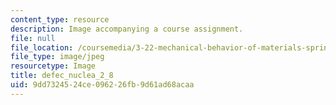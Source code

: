 ```yaml
---
content_type: resource
description: Image accompanying a course assignment.
file: null
file_location: /coursemedia/3-22-mechanical-behavior-of-materials-spring-2008/9dd7324524ce096226fb9d61ad68acaa_defec_nuclea_2_8.jpg
file_type: image/jpeg
resourcetype: Image
title: defec_nuclea_2_8
uid: 9dd73245-24ce-0962-26fb-9d61ad68acaa
---
```

